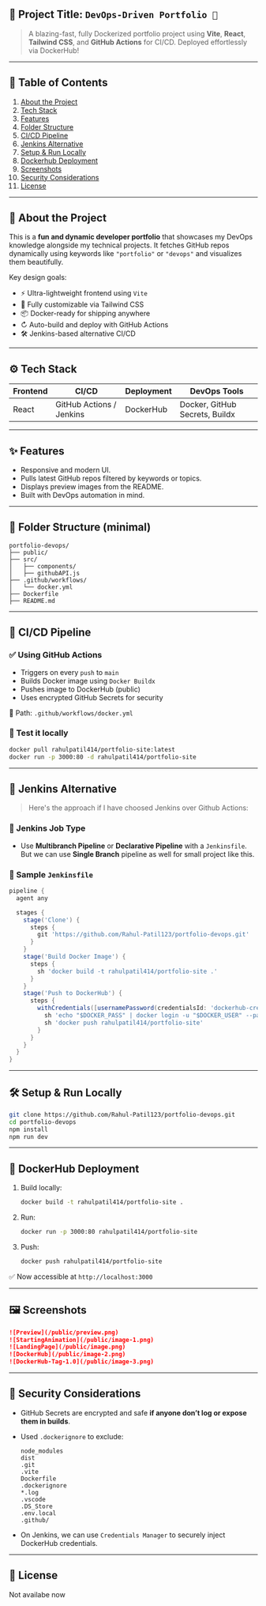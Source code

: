 ## 📌 Project Title: `DevOps-Driven Portfolio 🚀`

> A blazing-fast, fully Dockerized portfolio project using **Vite**, **React**, **Tailwind CSS**, and **GitHub Actions** for CI/CD. Deployed effortlessly via DockerHub!

---

## 🧠 Table of Contents

1. [About the Project](#-about-the-project)
2. [Tech Stack](#-tech-stack)
3. [Features](#-features)
4. [Folder Structure](#-folder-structure)
5. [CI/CD Pipeline](#-cicd-pipeline)
6. [Jenkins Alternative ](#-jenkins-alternative)
7. [Setup & Run Locally](#-setup--run-locally)
8. [Dockerhub Deployment](#-dockerhub-deployment)
9. [Screenshots](#-screenshots)
10. [Security Considerations](#-security-considerations)
11. [License](#-license)

---

## 💾 About the Project

This is a **fun and dynamic developer portfolio** that showcases my DevOps knowledge alongside my technical projects. It fetches GitHub repos dynamically using keywords like `"portfolio"` or `"devops"` and visualizes them beautifully.

Key design goals:

* ⚡ Ultra-lightweight frontend using `Vite`
* 🎨 Fully customizable via Tailwind CSS
* 📦 Docker-ready for shipping anywhere
* ↻ Auto-build and deploy with GitHub Actions
* 🛠️ Jenkins-based alternative CI/CD

---

## ⚙️ Tech Stack

| Frontend | CI/CD                    | Deployment | DevOps Tools                   |
| -------- | ------------------------ | ---------- | ------------------------------ |
| React    | GitHub Actions / Jenkins | DockerHub  | Docker, GitHub Secrets, Buildx |

---

## ✨ Features

* Responsive and modern UI.
* Pulls latest GitHub repos filtered by keywords or topics.
* Displays preview images from the README.
* Built with DevOps automation in mind.

---

## 📁 Folder Structure (minimal)

```
portfolio-devops/
├── public/
├── src/
│   ├── components/
│   ├── githubAPI.js
├── .github/workflows/
│   └── docker.yml
├── Dockerfile
├── README.md
```

---

## 🔄 CI/CD Pipeline

### ✅ Using GitHub Actions

* Triggers on every `push` to `main`
* Builds Docker image using `Docker Buildx`
* Pushes image to DockerHub (public)
* Uses encrypted GitHub Secrets for security

📂 Path: `.github/workflows/docker.yml`

### 🧪 Test it locally

```bash
docker pull rahulpatil414/portfolio-site:latest
docker run -p 3000:80 -d rahulpatil414/portfolio-site
```

---

## 🔁 Jenkins Alternative 

> Here's the approach if I have choosed Jenkins over Github Actions:

### 🧹 Jenkins Job Type

* Use **Multibranch Pipeline** or **Declarative Pipeline** with a `Jenkinsfile`. But we can use **Single Branch** pipeline as well for small project like this.

### 💾 Sample `Jenkinsfile`

```groovy
pipeline {
  agent any

  stages {
    stage('Clone') {
      steps {
        git 'https://github.com/Rahul-Patil123/portfolio-devops.git'
      }
    }
    stage('Build Docker Image') {
      steps {
        sh 'docker build -t rahulpatil414/portfolio-site .'
      }
    }
    stage('Push to DockerHub') {
      steps {
        withCredentials([usernamePassword(credentialsId: 'dockerhub-creds', usernameVariable: 'DOCKER_USER', passwordVariable: 'DOCKER_PASS')]) {
          sh 'echo "$DOCKER_PASS" | docker login -u "$DOCKER_USER" --password-stdin'
          sh 'docker push rahulpatil414/portfolio-site'
        }
      }
    }
  }
}
```

---

## 🛠️ Setup & Run Locally

```bash
git clone https://github.com/Rahul-Patil123/portfolio-devops.git
cd portfolio-devops
npm install
npm run dev
```

---

## 🐳 DockerHub Deployment

1. Build locally:

   ```bash
   docker build -t rahulpatil414/portfolio-site .
   ```

2. Run:

   ```bash
   docker run -p 3000:80 rahulpatil414/portfolio-site
   ```

3. Push:

   ```bash
   docker push rahulpatil414/portfolio-site
   ```

✅ Now accessible at `http://localhost:3000`

---

## 🖼️ Screenshots

```md
![Preview](/public/preview.png)
![StartingAnimation](/public/image-1.png)
![LandingPage](/public/image.png)
![DockerHub](/public/image-2.png)
![DockerHub-Tag-1.0](/public/image-3.png)
```
---

## 🔐 Security Considerations

* GitHub Secrets are encrypted and safe **if anyone don’t log or expose them in builds**.
* Used `.dockerignore` to exclude:

  ```
  node_modules
  dist
  .git
  .vite
  Dockerfile
  .dockerignore
  *.log
  .vscode
  .DS_Store
  .env.local
  .github/
  ```
* On Jenkins, we can use `Credentials Manager` to securely inject DockerHub credentials.

---

## 📜 License
Not availabe now